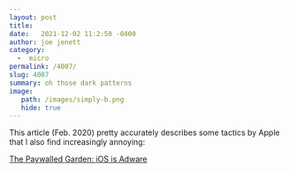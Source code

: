 ```yaml
---
layout: post
title:  
date:   2021-12-02 11:2:50 -0400
author: joe jenett
category:
  -  micro
permalink: /4007/
slug: 4007
summary: oh those dark patterns
image:
   path: /images/simply-b.png
   hide: true
---
```

<p>This article (Feb. 2020) pretty accurately describes some tactics by Apple that I also find increasingly annoying:</p>
<p><a title="The Paywalled Garden: iOS is Adware by Steve Streza" href="https://stevestreza.com/2020/02/17/ios-adware/">The Paywalled Garden: iOS is Adware </a></p>


<a href="https://brid.gy/publish/twitter"></a>
<data class="p-bridgy-omit-link" value="false"></data>
